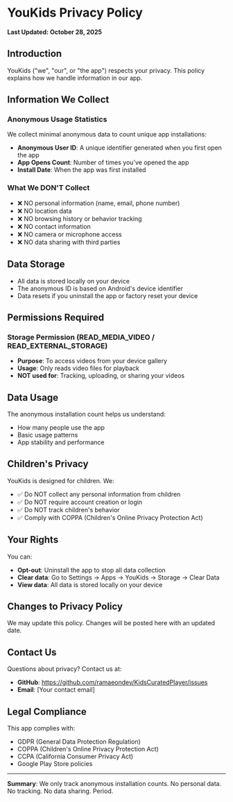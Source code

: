 # YouKids Privacy Policy

**Last Updated: October 28, 2025**

## Introduction

YouKids ("we", "our", or "the app") respects your privacy. This policy explains how we handle information in our app.

## Information We Collect

### Anonymous Usage Statistics
We collect minimal anonymous data to count unique app installations:

- **Anonymous User ID**: A unique identifier generated when you first open the app
- **App Opens Count**: Number of times you've opened the app
- **Install Date**: When the app was first installed

### What We DON'T Collect
- ❌ NO personal information (name, email, phone number)
- ❌ NO location data
- ❌ NO browsing history or behavior tracking
- ❌ NO contact information
- ❌ NO camera or microphone access
- ❌ NO data sharing with third parties

## Data Storage

- All data is stored locally on your device
- The anonymous ID is based on Android's device identifier
- Data resets if you uninstall the app or factory reset your device

## Permissions Required

### Storage Permission (READ_MEDIA_VIDEO / READ_EXTERNAL_STORAGE)
- **Purpose**: To access videos from your device gallery
- **Usage**: Only reads video files for playback
- **NOT used for**: Tracking, uploading, or sharing your videos

## Data Usage

The anonymous installation count helps us understand:
- How many people use the app
- Basic usage patterns
- App stability and performance

## Children's Privacy

YouKids is designed for children. We:
- ✅ Do NOT collect any personal information from children
- ✅ Do NOT require account creation or login
- ✅ Do NOT track children's behavior
- ✅ Comply with COPPA (Children's Online Privacy Protection Act)

## Your Rights

You can:
- **Opt-out**: Uninstall the app to stop all data collection
- **Clear data**: Go to Settings → Apps → YouKids → Storage → Clear Data
- **View data**: All data is stored locally on your device

## Changes to Privacy Policy

We may update this policy. Changes will be posted here with an updated date.

## Contact Us

Questions about privacy? Contact us at:
- **GitHub**: https://github.com/ramaeondev/KidsCuratedPlayer/issues
- **Email**: [Your contact email]

## Legal Compliance

This app complies with:
- GDPR (General Data Protection Regulation)
- COPPA (Children's Online Privacy Protection Act)
- CCPA (California Consumer Privacy Act)
- Google Play Store policies

---

**Summary**: We only track anonymous installation counts. No personal data. No tracking. No data sharing. Period.

